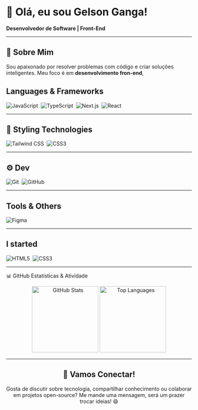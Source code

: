 # 👋 Olá, eu sou Gelson Ganga!

**Desenvolvedor de Software | Front-End**



---

## 🌟 Sobre Mim

Sou apaixonado por resolver problemas com código e criar soluções inteligentes. Meu foco é em **desenvolvimento fron-end**, 

##  Languages & Frameworks  
![JavaScript](https://img.shields.io/badge/-JavaScript-05122A?style=flat&logo=javascript)&nbsp;
![TypeScript](https://img.shields.io/badge/-TypeScript-05122A?style=flat&logo=typescript)&nbsp;
![Next.js](https://img.shields.io/badge/-Next.js-05122A?style=flat&logo=next.js)&nbsp;
![React](https://img.shields.io/badge/-React.js-05122A?style=flat&logo=react)&nbsp;

---

## 🎨 Styling Technologies  
![Tailwind CSS](https://img.shields.io/badge/-Tailwind%20CSS-05122A?style=flat&logo=tailwindcss)&nbsp;
![CSS3](https://img.shields.io/badge/-CSS-05122A?style=flat&logo=css3)&nbsp;

---

## ⚙️ Dev
![Git](https://img.shields.io/badge/-Git-05122A?style=flat&logo=git)&nbsp;
![GitHub](https://img.shields.io/badge/-GitHub-05122A?style=flat&logo=github)&nbsp;


---

## Tools & Others  
![Figma](https://img.shields.io/badge/-Figma-05122A?style=flat&logo=figma)&nbsp;

---

## I started   
![HTML5](https://img.shields.io/badge/-HTML-05122A?style=flat&logo=html5)&nbsp;
![CSS3](https://img.shields.io/badge/-CSS-05122A?style=flat&logo=css3)&nbsp;


---

📊 GitHub Estatísticas & Atividade
<div align="center">
<img height="180em" src="https://github-readme-stats.vercel.app/api?username=gelsonganga1&show_icons=true&theme=radical&include_all_commits=true&count_private=true" alt="GitHub Stats" /> 
<img height="180em" src="https://github-readme-stats.vercel.app/api/top-langs/?username=gelsonganga1&layout=compact&langs_count=8&theme=radical" alt="Top Languages" />


---
## 🤝 Vamos Conectar!

Gosta de discutir sobre tecnologia, compartilhar conhecimento ou colaborar em projetos open-source? Me mande uma mensagem, será um prazer trocar ideias! 😄
